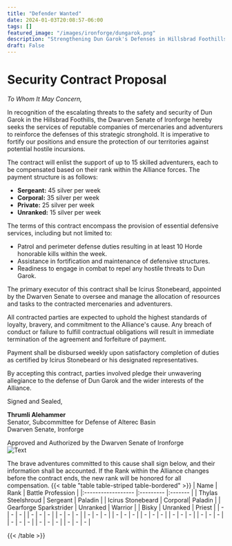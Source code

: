 ```yaml
---
title: "Defender Wanted"
date: 2024-01-03T20:08:57-06:00
tags: []
featured_image: "/images/ironforge/dungarok.png"
description: "Strengthening Dun Garok's Defenses in Hillsbrad Foothills"
draft: False
---
```

# Security Contract Proposal

*To Whom It May Concern,*

In recognition of the escalating threats to the safety and security of Dun Garok in the Hillsbrad Foothills, the Dwarven Senate of Ironforge hereby seeks the services of reputable companies of mercenaries and adventurers to reinforce the defenses of this strategic stronghold. It is imperative to fortify our positions and ensure the protection of our territories against potential hostile incursions.

The contract will enlist the support of up to 15 skilled adventurers, each to be compensated based on their rank within the Alliance forces. The payment structure is as follows:

- **Sergeant:** 45 silver per week
- **Corporal:** 35 silver per week
- **Private:** 25 silver per week
- **Unranked:** 15 silver per week

The terms of this contract encompass the provision of essential defensive services, including but not limited to:
  
- Patrol and perimeter defense duties resulting in at least 10 Horde honorable kills within the week.
- Assistance in fortification and maintenance of defensive structures.
- Readiness to engage in combat to repel any hostile threats to Dun Garok.

The primary executor of this contract shall be Icirus Stonebeard, appointed by the Dwarven Senate to oversee and manage the allocation of resources and tasks to the contracted mercenaries and adventurers.

All contracted parties are expected to uphold the highest standards of loyalty, bravery, and commitment to the Alliance's cause. Any breach of conduct or failure to fulfill contractual obligations will result in immediate termination of the agreement and forfeiture of payment.

Payment shall be disbursed weekly upon satisfactory completion of duties as certified by Icirus Stonebeard or his designated representatives.

By accepting this contract, parties involved pledge their unwavering allegiance to the defense of Dun Garok and the wider interests of the Alliance.

Signed and Sealed,

**Thrumli Alehammer**  
Senator, Subcommittee for Defense of Alterec Basin  
Dwarven Senate, Ironforge

Approved and Authorized by the Dwarven Senate of Ironforge  
![Text](/images/ironforge/ironforgeSeal.png "Seal of Ironforge")

The brave adventures committed to this cause shall sign below, and their information shall be accounted. If the Rank within the Alliance changes before the contract ends, the new rank will be honored for all compensation. 
{{< table "table table-striped table-bordered" >}} 
| Name               | Rank     | Battle Profession   |
|:------------------ |:--------- |:------- |
| Thylas Steelshroud | Sergeant     | Paladin |
| Icirus Stonebeard  | Corporal| Paladin |
| Gearforge Sparkstrider | Unranked | Warrior |
| Bisky | Unranked | Priest |
| - | - | - |
| - | - | - |
| - | - | - |
| - | - | - |
| - | - | - |
| - | - | - |
| - | - | - |
| - | - | - |
| - | - | - |
| - | - | - |
| - | - | - |

{{< /table >}}
